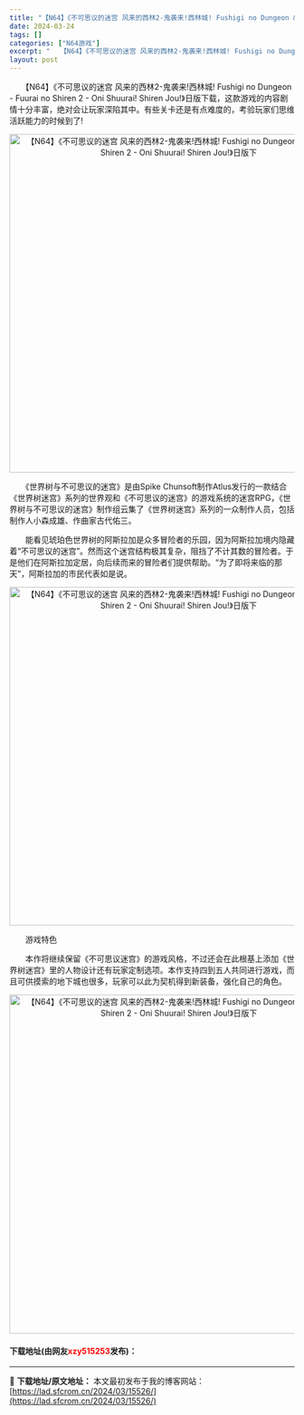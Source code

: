 ```yaml
---
title: "【N64】《不可思议的迷宫 风来的西林2-鬼袭来!西林城! Fushigi no Dungeon &#8211; Fuurai no Shiren 2 &#8211; Oni Shuurai! Shiren Jou!》日版下"
date: 2024-03-24
tags: []
categories: ["N64游戏"]
excerpt: "　　【N64】《不可思议的迷宫 风来的西林2-鬼袭来!西林城! Fushigi no Dungeon - Fuurai no Shiren 2 - Oni Shuurai! Shiren Jou!》日版下载，这款游戏的内容剧情十分丰富，绝对会让玩家深陷其中。有些关卡还是有点难度的，考验玩家们思维活跃&hellip;"
layout: post
---
```


 <p>　　【N64】《不可思议的迷宫 风来的西林2-鬼袭来!西林城! Fushigi no Dungeon - Fuurai no Shiren 2 - Oni Shuurai! Shiren Jou!》日版下载，这款游戏的内容剧情十分丰富，绝对会让玩家深陷其中。有些关卡还是有点难度的，考验玩家们思维活跃能力的时候到了!</p> <p align="center"><img align="" border="0" src="https://lad.sfcrom.cn/wp-content/uploads/2024/03/20240324_66003c210192d.png" width="598" alt="【N64】《不可思议的迷宫 风来的西林2-鬼袭来!西林城! Fushigi no Dungeon - Fuurai no Shiren 2 - Oni Shuurai! Shiren Jou!》日版下" /></p> <p>　　《世界树与不可思议的迷宫》是由Spike Chunsoft制作Atlus发行的一款结合《世界树迷宫》系列的世界观和《不可思议的迷宫》的游戏系统的迷宫RPG，《世界树与不可思议的迷宫》制作组云集了《世界树迷宫》系列的一众制作人员，包括制作人小森成雄、作曲家古代佑三。</p> <p>　　能看见琥珀色世界树的阿斯拉加是众多冒险者的乐园，因为阿斯拉加境内隐藏着&ldquo;不可思议的迷宫&rdquo;。然而这个迷宫结构极其复杂，阻挡了不计其数的冒险者。于是他们在阿斯拉加定居，向后续而来的冒险者们提供帮助。&ldquo;为了即将来临的那天&rdquo;，阿斯拉加的市民代表如是说。</p> <p align="center"><img align="" border="0" src="https://lad.sfcrom.cn/wp-content/uploads/2024/03/20240324_66003c2241965.png" width="598" alt="【N64】《不可思议的迷宫 风来的西林2-鬼袭来!西林城! Fushigi no Dungeon - Fuurai no Shiren 2 - Oni Shuurai! Shiren Jou!》日版下" /></p> <p>　　游戏特色</p> <p>　　本作将继续保留《不可思议迷宫》的游戏风格，不过还会在此根基上添加《世界树迷宫》里的人物设计还有玩家定制选项。本作支持四到五人共同进行游戏，而且可供摸索的地下城也很多，玩家可以此为契机得到新装备，强化自己的角色。</p> <p align="center"><img align="" border="0" src="https://lad.sfcrom.cn/wp-content/uploads/2024/03/20240324_66003c239eab9.png" width="599" alt="【N64】《不可思议的迷宫 风来的西林2-鬼袭来!西林城! Fushigi no Dungeon - Fuurai no Shiren 2 - Oni Shuurai! Shiren Jou!》日版下" /></p> <p><h4>下载地址(由网友<font color="red">xzy515253</font>发布)：</h4></p> 

---
📖 **下载地址/原文地址：** 本文最初发布于我的博客网站：[https://lad.sfcrom.cn/2024/03/15526/](https://lad.sfcrom.cn/2024/03/15526/)
